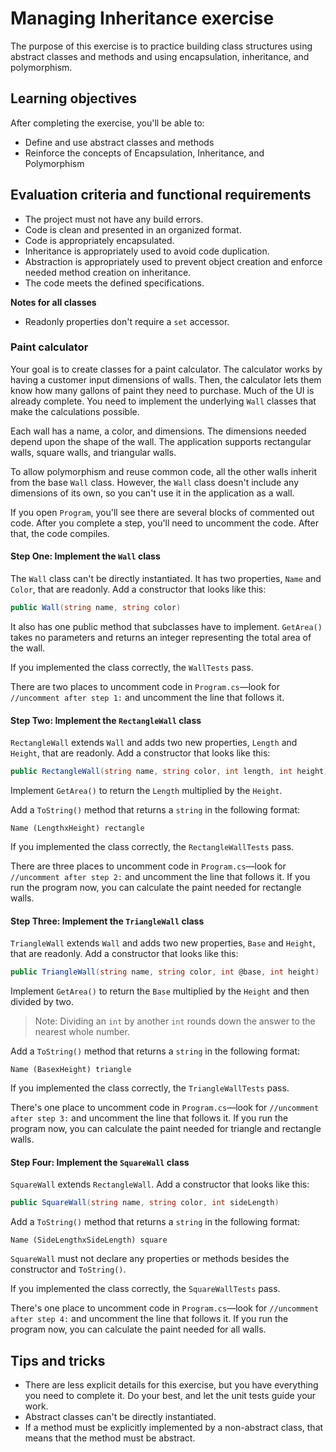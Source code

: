 # Managing Inheritance exercise

The purpose of this exercise is to practice building class structures using abstract classes and methods and using encapsulation, inheritance, and polymorphism.

## Learning objectives

After completing the exercise, you'll be able to:

- Define and use abstract classes and methods
- Reinforce the concepts of Encapsulation, Inheritance, and Polymorphism

## Evaluation criteria and functional requirements

* The project must not have any build errors.
* Code is clean and presented in an organized format.
* Code is appropriately encapsulated.
* Inheritance is appropriately used to avoid code duplication.
* Abstraction is appropriately used to prevent object creation and enforce needed method creation on inheritance.
* The code meets the defined specifications.

**Notes for all classes**
- Readonly properties don't require a `set` accessor.

### Paint calculator

Your goal is to create classes for a paint calculator. The calculator works by having a customer input dimensions of walls. Then, the calculator lets them know how many gallons of paint they need to purchase. Much of the UI is already complete. You need to implement the underlying `Wall` classes that make the calculations possible.

Each wall has a name, a color, and dimensions. The dimensions needed depend upon the shape of the wall. The application supports rectangular walls, square walls, and triangular walls.

To allow polymorphism and reuse common code, all the other walls inherit from the base `Wall` class. However, the `Wall` class doesn't include any dimensions of its own, so you can't use it in the application as a wall.

If you open `Program`, you'll see there are several blocks of commented out code. After you complete a step, you'll need to uncomment the code. After that, the code compiles.

#### Step One: Implement the `Wall` class

The `Wall` class can't be directly instantiated. It has two properties, `Name` and `Color`, that are readonly. Add a constructor that looks like this:

``` csharp
public Wall(string name, string color)
```

It also has one public method that subclasses have to implement. `GetArea()` takes no parameters and returns an integer representing the total area of the wall.

If you implemented the class correctly, the `WallTests` pass.

There are two places to uncomment code in `Program.cs`—look for `//uncomment after step 1:` and uncomment the line that follows it.

#### Step Two: Implement the `RectangleWall` class

`RectangleWall` extends `Wall` and adds two new properties, `Length` and `Height`, that are readonly. Add a constructor that looks like this:

``` csharp
public RectangleWall(string name, string color, int length, int height)
```

Implement `GetArea()` to return the `Length` multiplied by the `Height`.

Add a `ToString()` method that returns a `string` in the following format:

```
Name (LengthxHeight) rectangle
```

If you implemented the class correctly, the `RectangleWallTests` pass.

There are three places to uncomment code in `Program.cs`—look for `//uncomment after step 2:` and uncomment the line that follows it. If you run the program now, you can calculate the paint needed for rectangle walls.

#### Step Three: Implement the `TriangleWall` class

`TriangleWall` extends `Wall` and adds two new properties, `Base` and `Height`, that are readonly. Add a constructor that looks like this:

``` csharp
public TriangleWall(string name, string color, int @base, int height)
```

Implement `GetArea()` to return the `Base` multiplied by the `Height` and then divided by two.

>Note: Dividing an `int` by another `int` rounds down the answer to the nearest whole number.

Add a `ToString()` method that returns a `string` in the following format:

```
Name (BasexHeight) triangle
```

If you implemented the class correctly, the `TriangleWallTests` pass.

There's one place to uncomment code in `Program.cs`—look for `//uncomment after step 3:` and uncomment the line that follows it. If you run the program now, you can calculate the paint needed for triangle and rectangle walls.

#### Step Four: Implement the `SquareWall` class

`SquareWall` extends `RectangleWall`. Add a constructor that looks like this:

``` csharp
public SquareWall(string name, string color, int sideLength)
```

Add a `ToString()` method that returns a `string` in the following format:

```
Name (SideLengthxSideLength) square
```

`SquareWall` must not declare any properties or methods besides the constructor and `ToString()`.

If you implemented the class correctly, the `SquareWallTests` pass.

There's one place to uncomment code in `Program.cs`—look for `//uncomment after step 4:` and uncomment the line that follows it. If you run the program now, you can calculate the paint needed for all walls.

## Tips and tricks

- There are less explicit details for this exercise, but you have everything you need to complete it. Do your best, and let the unit tests guide your work.
- Abstract classes can't be directly instantiated.
- If a method must be explicitly implemented by a non-abstract class, that means that the method must be abstract.
